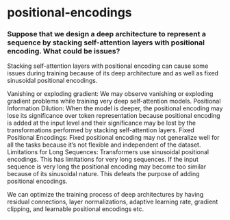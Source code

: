 # positional-encodings

### Suppose that we design a deep architecture to represent a sequence by stacking self-attention layers with positional encoding. What could be issues?


Stacking self-attention layers with positional encoding can cause some issues during training because of its deep architecture and as well as fixed sinusoidal positional encodings. 

Vanishing or exploding gradient: We may observe vanishing or exploding gradient problems while training very deep self-attention models.
Positional Information Dilution: When the model is deeper, the positional encoding may lose its significance over token representation because positional encoding is added at the input level and their significance may be lost by the transformations performed by stacking self-attention layers.
Fixed Positional Encodings: Fixed positional encoding may not generalize well for all the tasks because it’s not flexible and independent of the dataset.
Limitations for Long Sequences: Transformers use sinusoidal positional encodings. This has limitations for very long sequences. If the input sequence is very long the positional encoding may become too similar because of its sinusoidal nature. This defeats the purpose of adding positional encodings.

We can optimize the training process of deep architectures by having residual connections, layer normalizations, adaptive learning rate, gradient clipping, and learnable positional encodings etc.


### 

